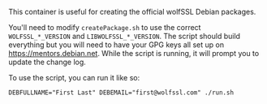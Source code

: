 This container is useful for creating the official wolfSSL Debian packages.

You'll need to modify `createPackage.sh` to use the correct `WOLFSSL_*_VERSION` and `LIBWOLFSSL_*_VERSION`. The script should build everything but you will need to have your GPG keys all set up on https://mentors.debian.net. While the script is running, it will prompt you to update the change log.

To use the script, you can run it like so:
```
DEBFULLNAME="First Last" DEBEMAIL="first@wolfssl.com" ./run.sh
```
